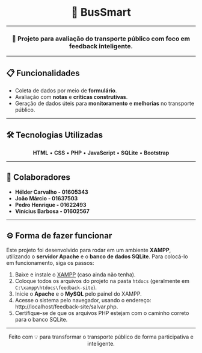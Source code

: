 <div align="center">

# 🚌 **BusSmart**

</div>

---

<div align="center">

### 🚀 Projeto para avaliação do transporte público com foco em feedback inteligente.

</div>

---

## 📋 Funcionalidades

- Coleta de dados por meio de **formulário**.
- Avaliação com **notas** e **críticas construtivas**.
- Geração de dados úteis para **monitoramento** e **melhorias** no transporte público.

---

## 🛠️ Tecnologias Utilizadas

<div align="center">

**HTML** • **CSS** • **PHP** • **JavaScript** • **SQLite** • **Bootstrap**

</div>

---

## 👥 Colaboradores
 
- **Hélder Carvalho - 01605343**
- **João Márcio - 01637503**
- **Pedro Henrique - 01622493** 
- **Vinícius Barbosa - 01602567**  

---

## ⚙️ Forma de fazer funcionar

Este projeto foi desenvolvido para rodar em um ambiente **XAMPP**, utilizando o **servidor Apache** e o **banco de dados SQLite**. Para colocá-lo em funcionamento, siga os passos:

1. Baixe e instale o [XAMPP](https://www.apachefriends.org/index.html) (caso ainda não tenha).
2. Coloque todos os arquivos do projeto na pasta `htdocs` (geralmente em `C:\xampp\htdocs\feedback-site`).
3. Inicie o **Apache** e o **MySQL** pelo painel do XAMPP.
4. Acesse o sistema pelo navegador, usando o endereço: http://localhost/feedback-site/salvar.php.
5. Certifique-se de que os arquivos PHP estejam com o caminho correto para o banco SQLite.

---

<div align="center">

Feito com 💡 para transformar o transporte público de forma participativa e inteligente.

</div>
